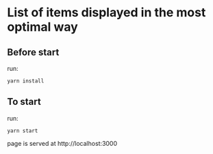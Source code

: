 # List of items displayed in the most optimal way

## Before start

run:

  `yarn install`

## To start

run:

  `yarn start`


page is served at http://localhost:3000
